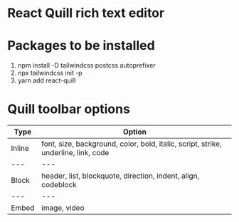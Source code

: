 # React Quill rich text editor

# Packages to be installed

1. npm install -D tailwindcss postcss autoprefixer
2. npx tailwindcss init -p
3. yarn add react-quill

# Quill toolbar options

| Type   | Option                                                                             |
| ------ | ---------------------------------------------------------------------------------- |
| Inline | font, size, background, color, bold, italic, script, strike, underline, link, code |
| ---    | ---                                                                                |
| Block  | header, list, blockquote, direction, indent, align, codeblock                      |
| ---    | ---                                                                                |
| Embed  | image, video                                                                       |

